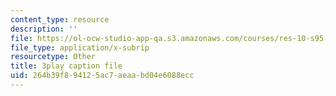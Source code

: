 ```yaml
---
content_type: resource
description: ''
file: https://ol-ocw-studio-app-qa.s3.amazonaws.com/courses/res-10-s95-physics-of-covid-19-transmission-fall-2020/264b39f894125ac7aeaabd04e6088ecc_Gxefx9BDCq0.vtt
file_type: application/x-subrip
resourcetype: Other
title: 3play caption file
uid: 264b39f8-9412-5ac7-aeaa-bd04e6088ecc
---
```

